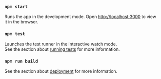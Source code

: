 ### `npm start`
Runs the app in the development mode.
Open [http://localhost:3000](http://localhost:3000) to view it in the browser.
### `npm test`
Launches the test runner in the interactive watch mode.<br />
See the section about [running tests](https://facebook.github.io/create-react-app/docs/running-tests) for more information.
### `npm run build`
See the section about [deployment](https://facebook.github.io/create-react-app/docs/deployment) for more information.


